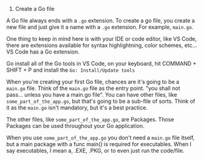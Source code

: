 1. Create a Go file

A Go file always ends with a `.go` extension. To create a go file, you create a new file and just give it a name with a `.go` extension. For example, `main.go`.

One thing to keep in mind here is with your IDE or code editor, like VS Code, there are extensions available for syntax highlightning, color schemes, etc... VS Code has a Go extension.

Go install all of the Go tools in VS Code, on your keyboard, hit COMMAND + SHIFT + P and install the `Go: Install/Update tools`

When you're creating your first Go file, chances are it's going to be a `main.go` file. Think of the `main.go` file as the entry point. "you shall not pass... unless you have a main.go file". You can have other files, like `some_part_of_the_app.go`, but that's going to be a sub-file of sorts. Think of it as the `main.go` isn't mandatory, but it's a best practice.

The other files, like `some_part_of_the_app.go`, are Packages. Those Packages can be used throughout your Go application.

When you use `some_part_of_the_app.go` you don't need a `main.go` file itself, but a main package with a func main() is required for executables. When I say executables, I mean a, .EXE, .PKG, or to even just run the code/file.
